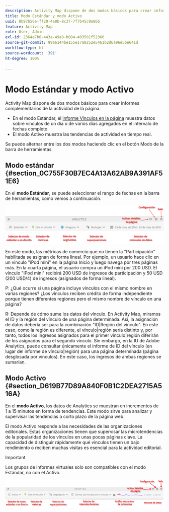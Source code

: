 ```yaml
---
description: Activity Map dispone de dos modos básicos para crear informes complementarios de la actividad de la página.
title: Modo Estándar y modo Activo
uuid: 8b97b56e-ff20-4a8b-8c37-7f7b45c9a86b
feature: Activity Map
role: User, Admin
exl-id: 2364e7b0-443a-49a8-b084-403501f52360
source-git-commit: 99a6144be155e17a8252e5461b2d6a96e5be641d
workflow-type: ht
source-wordcount: '391'
ht-degree: 100%

---
```


# Modo Estándar y modo Activo

Activity Map dispone de dos modos básicos para crear informes complementarios de la actividad de la página.

* En el modo Estándar, el [informe Vínculos en la página](/help/analyze/activity-map/activitymap-links-report.md) muestra datos sobre vínculos de un día o de varios días agregados en el intervalo de fechas completo.
* El modo Activo muestra las tendencias de actividad en tiempo real.

Se puede alternar entre los dos modos haciendo clic en el botón Modo de la barra de herramientas.

## Modo estándar {#section_0C755F30B7EC4A13A62AB9A391AF51E6}

En el **modo Estándar**, se puede seleccionar el rango de fechas en la barra de herramientas, como vemos a continuación.

![](assets/standard_mode.png)

En este modo, las métricas de comercio que no tienen la &quot;Participación&quot; habilitada se asignan de forma lineal. Por ejemplo, un usuario hace clic en un vínculo &quot;iPod mini&quot; en la página Inicio y luego navega por tres páginas más. En la cuarta página, el usuario compra un iPod mini por 200 USD. El vínculo &quot;iPod mini&quot; recibirá 200 USD de ingresos de participación y 50 USD (200 USD/4) de ingresos (asignados de forma lineal).

P: ¿Qué ocurre si una página incluye vínculos con el mismo nombre en varias regiones? ¿Los vínculos reciben crédito de forma independiente porque tienen diferentes regiones pero el mismo nombre de vínculo en una página?

R: Depende de cómo sume los datos del vínculo. En Activity Map, miramos el ID y la región del vínculo de una página determinada. Así, la asignación de datos debería ser para la combinación &quot;ID|Región del vínculo&quot;. En este caso, como la región es diferente, el vínculo|región sería distinto y, por tanto, todos los ingresos asignados para el primer vínculo|región diferirán de los asignados para el segundo vínculo. Sin embargo, en la IU de Adobe Analytics, puede consultar únicamente el informe de ID del vínculo (en lugar del informe de vínculo|región) para una página determinada (página desglosada por vínculos). En este caso, los ingresos de ambas regiones se sumarían.

## Modo Activo {#section_D619B77D89A840F0B1C2DEA2715A516A}

En el **modo Activo**, los datos de Analytics se muestran en incrementos de 1 a 15 minutos en forma de tendencias. Este modo sirve para analizar y supervisar las tendencias a corto plazo de la página web.

El modo Activo responde a las necesidades de las organizaciones editoriales. Estas organizaciones tienen que supervisar las microtendencias de la popularidad de los vínculos en unas pocas páginas clave. La capacidad de distinguir rápidamente qué vínculos tienen un bajo rendimiento o reciben muchas visitas es esencial para la actividad editorial.

>[!IMPORTANT]
>
>Los grupos de informes virtuales solo son compatibles con el modo Estándar, no con el Activo.

![](assets/live_mode.png)
